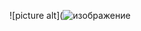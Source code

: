 ![picture alt](![изображение](https://user-images.githubusercontent.com/70436486/204652114-321e89db-2a95-469f-84a9-b9c6f83287b6.png)
